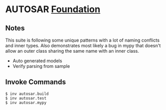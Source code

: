 # AUTOSAR [Foundation](https://www.autosar.org/standards/foundation/)

## Notes

This suite is following some unique patterns with a lot of naming conflicts and inner
types. Also demonstrates most likely a bug in mypy that doesn't allow an outer class
sharing the same name with an inner class.

- Auto generated models
- Verify parsing from sample

## Invoke Commands

```console
$ inv autosar.build
$ inv autosar.test
$ inv autosar.mypy
```
